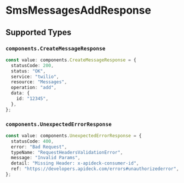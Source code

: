# SmsMessagesAddResponse


## Supported Types

### `components.CreateMessageResponse`

```typescript
const value: components.CreateMessageResponse = {
  statusCode: 200,
  status: "OK",
  service: "twilio",
  resource: "Messages",
  operation: "add",
  data: {
    id: "12345",
  },
};
```

### `components.UnexpectedErrorResponse`

```typescript
const value: components.UnexpectedErrorResponse = {
  statusCode: 400,
  error: "Bad Request",
  typeName: "RequestHeadersValidationError",
  message: "Invalid Params",
  detail: "Missing Header: x-apideck-consumer-id",
  ref: "https://developers.apideck.com/errors#unauthorizederror",
};
```

